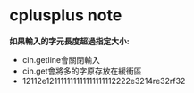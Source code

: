 # cplusplus note

**如果輸入的字元長度超過指定大小:**

* cin.getline會關閉輸入
* cin.get會將多的字原存放在緩衝區
* 12112e121111111111111111112222e3214re32rf32